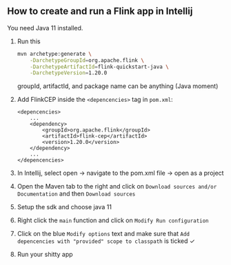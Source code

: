 ## How to create and run a Flink app in Intellij

You need Java 11 installed.

1. Run this
    ```bash
    mvn archetype:generate \
        -DarchetypeGroupId=org.apache.flink \
        -DarchetypeArtifactId=flink-quickstart-java \
        -DarchetypeVersion=1.20.0
    ```

    groupId, artifactId, and package name can be anything (Java moment)
2. Add FlinkCEP inside the `<depencencies>` tag in `pom.xml`:
    ```
    <depencencies>
        ...
        <dependency>
            <groupId>org.apache.flink</groupId>
            <artifactId>flink-cep</artifactId>
            <version>1.20.0</version>
        </dependency>
        ...
    </depencencies>
    ```
3. In Intellij, select open -> navigate to the pom.xml file -> open as a project
4. Open the Maven tab to the right and click on `Download sources and/or Documentation` and then `Download sources`
5. Setup the sdk and choose java 11
6. Right click the `main` function and click on `Modify Run configuration`
7. Click on the blue `Modify options` text and make sure that `Add depencencies with "provided" scope to classpath` is ticked ✓
8. Run your shitty app
